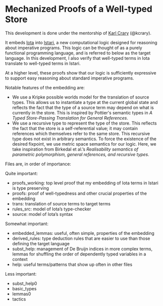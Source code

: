 # Mechanized Proofs of a Well-typed Store

This development is done under the mentorship of [Karl Crary](http://www.cs.cmu.edu/~crary/) (@kcrary).

It embeds [Iota](https://github.com/misstaggart/monad_interpreter "Iota development") into [Istari](http://istarilogic.org), a new computational logic designed for reasoning about imperative programs. This logic can be thought of as a purely functional programming language, and is referred to below as the target language. In this development, I also verify that well-typed terms in Iota translate to well-typed terms in Istari. 

At a higher level, these proofs show that our logic is sufficiently expressive to support easy reasoning about standard imperative programs.

Notable features of the embedding are:
- We use a Kripke possible worlds model for the translation of source types. This allows us to instantiate a type at the current global state and reflects the fact that the type of a source term may depend on what is currently in the store. This is inspired by Pottier's semantic types in *A Typed Store-Passing Translation for General References*.
- We use a recursive type to represent the type of the store. This reflects the fact that the store is a self-referential value; it may contain references which themselves refer to the same store. This recursive type does not exist in arbitrary semantics. To force the existence of the desired fixpoint, we use metric space semantics for our logic. Here, we take inspiration from Birkedal et al.’s *Realisability semantics of parametric polymorphism, general references, and recursive types*.

Files are, in order of importance:

Quite important:
- proofs_working: top level proof that my embedding of Iota terms in Istari is type preserving
- proofs: proof of well-typedness and other crucial properties of the embedding
- trans: translation of source terms to target terms
- rules_src: model of Iota’s type-checker
- source: model of Iota’s syntax

Somewhat important:
- embedded_lemmas: useful, often simple, properties of the embedding
- derived_rules: type deduction rules that are easier to use than those defining the target language
- subst_help: management of De Bruijn indices in more complex terms, lemmas for shuffling the order of dependently typed variables in a context
- help: useful terms/patterns that show up often in other files

Less important:
- subst_help0
- basic_types
- lemmas0
- tactics
